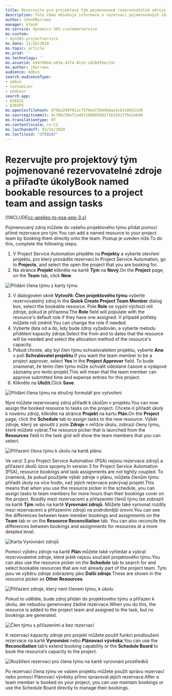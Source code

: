 ```yaml
---
title: Rezervujte pro projektový tým pojmenované rezervovatelné zdroje a přiřaďte úkoly
description: Toto téma obsahuje informace o rezervaci pojmenovaných zdrojů pro projektové týmy a jejich přiřazování k úkolům.
author: JohnPBurrows
manager: kfend
ms.service: dynamics-365-customerservice
ms.custom:
- dyn365-projectservice
ms.date: 11/28/2018
ms.topic: article
ms.prod: ''
ms.technology: ''
ms.assetid: e947986a-e83a-42f4-813e-c82bdfbec33c
ms.author: jburrows
audience: Admin
search.audienceType:
- admin
- customizer
- enduser
search.app:
- D365CE
- D365PS
ms.openlocfilehash: 079ba299f912c75f9ed739d4b6aa3c63189d11d0
ms.sourcegitcommit: 8c786230ef2a497280885b827162561776e2eb00
ms.translationtype: HT
ms.contentlocale: cs-CZ
ms.lasthandoff: 03/24/2020
ms.locfileid: "3750287"
---
```

# <a name="book-named-bookable-resources-to-a-project-team-and-assign-tasks"></a><span data-ttu-id="0b6aa-103">Rezervujte pro projektový tým pojmenované rezervovatelné zdroje a přiřaďte úkoly</span><span class="sxs-lookup"><span data-stu-id="0b6aa-103">Book named bookable resources to a project team and assign tasks</span></span> 

[!INCLUDE[cc-applies-to-psa-app-3.x](../includes/cc-applies-to-psa-app-3x.md)]

<span data-ttu-id="0b6aa-104">Pojmenovaný zdroj můžete do vašeho projektového týmu přidat pomocí přímé rezervace pro tým.</span><span class="sxs-lookup"><span data-stu-id="0b6aa-104">You can  add a named resource to your project team by booking them directly onto the team.</span></span> <span data-ttu-id="0b6aa-105">Postup je uveden níže.</span><span class="sxs-lookup"><span data-stu-id="0b6aa-105">To do this, complete the following steps.</span></span>

1. <span data-ttu-id="0b6aa-106">V Project Service Automation přejděte na **Projekty** a vyberte otevření projektu, pro který provádíte rezervaci.</span><span class="sxs-lookup"><span data-stu-id="0b6aa-106">In  Project Service Automation, go to **Projects**, and select the open the project that you are booking for.</span></span>
2. <span data-ttu-id="0b6aa-107">Na stránce **Projekt** klikněte na kartě **Tým** na **Nový**.</span><span class="sxs-lookup"><span data-stu-id="0b6aa-107">On the **Project** page, on the **Team** tab, click **New**.</span></span> 

![Přidání člena týmu z karty týmu](media/RM-how-to-1.png)

3. <span data-ttu-id="0b6aa-109">V dialogovém okně **Vytvořit: Člen projektového týmu** vyberte rezervovatelný zdroj.</span><span class="sxs-lookup"><span data-stu-id="0b6aa-109">In the **Quick Create Project Team Member** dialog box, select the bookable resource.</span></span> <span data-ttu-id="0b6aa-110">Pole **Role** se vyplní výchozí rolí zdroje, pokud je přiřazena.</span><span class="sxs-lookup"><span data-stu-id="0b6aa-110">The **Role** field will populate with the resource's default role if they have one assigned.</span></span> <span data-ttu-id="0b6aa-111">V případě potřeby můžete roli změnit.</span><span class="sxs-lookup"><span data-stu-id="0b6aa-111">You can change the role if needed.</span></span> 
4. <span data-ttu-id="0b6aa-112">Vyberte data od a do, kdy bude zdroj vyžadován, a vyberte metodu přidělení kapacity zdroje.</span><span class="sxs-lookup"><span data-stu-id="0b6aa-112">Select the from and to dates that the resource will be needed and select the allocation method of the resource's capacity.</span></span> 
5. <span data-ttu-id="0b6aa-113">Pokud chcete, aby byl člen týmu schvalovatelem projektu, vyberte **Ano** v poli **Schvalovatel projektu**.</span><span class="sxs-lookup"><span data-stu-id="0b6aa-113">If you want the team member to be a project approver, select **Yes** in the **Project Approver** field.</span></span> <span data-ttu-id="0b6aa-114">To bude znamenat, že tento člen týmu může schválit odeslané časové a výdajové záznamy pro tento projekt.</span><span class="sxs-lookup"><span data-stu-id="0b6aa-114">This will mean that the team member can approve submitted time and expense entries for this project.</span></span> 
6. <span data-ttu-id="0b6aa-115">Klikněte na **Uložit**.</span><span class="sxs-lookup"><span data-stu-id="0b6aa-115">Click **Save**.</span></span>

![Přidání člena týmu na stručný formulář pro vytvoření](media/RM-how-to-2.png)


<span data-ttu-id="0b6aa-117">Nyní můžete rezervovaný zdroj přiřadit k úkolům v projektu.</span><span class="sxs-lookup"><span data-stu-id="0b6aa-117">You can now assign the booked resource to tasks on the project.</span></span> <span data-ttu-id="0b6aa-118">Chcete-li přiřadit úkoly k novému zdroji, klikněte na stránce **Projekt** na kartu **Plán**.</span><span class="sxs-lookup"><span data-stu-id="0b6aa-118">On the **Project** page, click the **Schedule** tab to assign tasks to the new resource.</span></span> <span data-ttu-id="0b6aa-119">Výběr zdroje, který se spouští z pole **Zdroje** v mřížce úkolu, zobrazí členy týmu, které můžete vybrat.</span><span class="sxs-lookup"><span data-stu-id="0b6aa-119">The resource picker that is launched from the **Resources** field in the task grid will show the team members that you can select.</span></span>

![Přiřazení člena týmu k úkolu na kartě plánu](media/RM-how-to-3.png)

<span data-ttu-id="0b6aa-121">Ve verzi 3 pro Project Service Automation (PSA) nejsou rezervace zdrojů a přiřazení úkolů úzce spojeny.</span><span class="sxs-lookup"><span data-stu-id="0b6aa-121">In version 3 for Project Service Automation (PSA), resource bookings and task assignments are not tightly coupled.</span></span> <span data-ttu-id="0b6aa-122">To znamená, že pokud použijete výběr zdroje v plánu, můžete členům týmu přiřadit úkoly na více hodin, než jejich rezervace pokrývají projekt.</span><span class="sxs-lookup"><span data-stu-id="0b6aa-122">This means that when you use the resource picker in the schedule, you can assign tasks to team members for more hours than their bookings cover on the project.</span></span>
<span data-ttu-id="0b6aa-123">Rozdíly mezi rezervacemi a přiřazeními členů týmu lze zobrazit na kartě **Tým** nebo na kartě **Vyrovnání zdrojů**. Můžete také vyrovnat rozdíly mezi rezervacemi a přiřazeními zdrojů na podrobnější úrovni.</span><span class="sxs-lookup"><span data-stu-id="0b6aa-123">You can see the differences between team member bookings and assignments on the **Team** tab or on the **Resource Reconciliation** tab. You can also reconcile the differences between bookings and assignments for resources at a more detailed level.</span></span>

![Karta Vyrovnání zdrojů](media/RM-how-to-4.png)

<span data-ttu-id="0b6aa-125">Pomocí výběru zdroje na kartě **Plán** můžete také vyhledat a vybrat rezervovatelné zdroje, které ještě nejsou součástí projektového týmu.</span><span class="sxs-lookup"><span data-stu-id="0b6aa-125">You can also use the resource picker on the **Schedule** tab to search for and select bookable resources that are not already part of the project team.</span></span> <span data-ttu-id="0b6aa-126">Tyto jsou ve výběru zdroje zobrazeny jako **Další zdroje**.</span><span class="sxs-lookup"><span data-stu-id="0b6aa-126">These are shown in the resource picker as **Other Resources**.</span></span>

![Přiřazení zdroje, který není členem týmu, k úkolu](media/RM-how-to-5.png)

<span data-ttu-id="0b6aa-128">Pokud to uděláte, bude zdroj přidán do projektového týmu a přiřazen k úkolu, ale nebudou generovány žádné rezervace.</span><span class="sxs-lookup"><span data-stu-id="0b6aa-128">When you do this, the resource is added to the project team and assigned to the task, but no bookings are generated.</span></span>

![Člen týmu s přiřazeními a bez rezervací](media/RM-how-to-6.png)

<span data-ttu-id="0b6aa-130">K rezervaci kapacity zdroje pro projekt můžete použít funkci prodloužení rezervace na kartě **Vyrovnání** nebo **Plánovací vývěska**.</span><span class="sxs-lookup"><span data-stu-id="0b6aa-130">You can use the **Reconciliation** tab’s extend booking capability or the **Schedule Board** to book the resource’s capacity to the project.</span></span>

![Rozšíření rezervací pro člena týmu na kartě vyrovnání prostředků](media/RM-how-to-7.png)

<span data-ttu-id="0b6aa-132">Po rezervaci člena týmu ve vašem projektu můžete použít správu rezervací nebo pomocí Plánovací vývěsky přímo spravovat jejich rezervace.</span><span class="sxs-lookup"><span data-stu-id="0b6aa-132">After a team member is booked on your project, you can use maintain bookings or use the Schedule Board directly to manage their bookings.</span></span>
